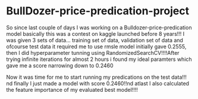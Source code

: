# BullDozer-price-predication-project

So since last couple of days I was working on a Bulldozer-price-predication model
basically this was a contest on kaggle launched before 8 years!!!
I was given 3 sets of data...
training set of data, validation set of data and ofcourse test data
it required me to use rmsle model initially gave 0.2555, then I did hyperparameter tunning using RandomizedSearchCV!!!!After trying infinite iterations for almost 2 hours i found my ideal
paramters which gave me a score narrowing down to 0.2460

Now it was time for me to start running my predications on the test data!!! nd finally I just made a model with score 0.2460!!nd atlast I also calculated the feature importance of my evaluated best model!!!!

